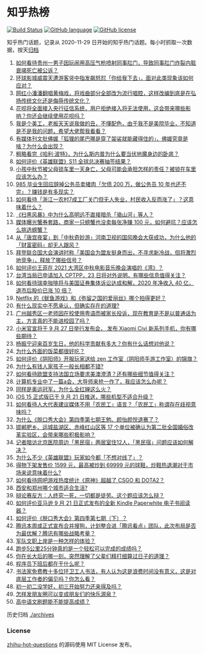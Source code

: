 # 知乎热榜
[![Build Status](https://github.com/ToWeLong/zhihu-hot-questions/workflows/CI/badge.svg)](https://github.com/ToWeLong/zhihu-hot-questions/actions)
[![GitHub language](https://img.shields.io/badge/language-golang-orange.svg)](https://golang.org/)
[![GitHub license](https://img.shields.io/github/license/ToWeLong/zhihu-hot-questions)](https://github.com/ToWeLong/zhihu-hot-questions/blob/main/LICENSE)

知乎热门话题，记录从 2020-11-29 日开始的知乎热门话题。每小时抓取一次数据，按天[归档](./archives)

<!-- BEGIN -->

1. [如何看待贵州一男子因玩闹用高压气枪喷射同事肛门，导致同事肛门炸裂内脏衰竭死亡被公诉？](https://www.zhihu.com/question/488063857)
1. [环球影城威震天遭游客竖中指发飙怒怼「你给我下去」，面对此类现象该如何应对？](https://www.zhihu.com/question/488300009)
1. [网红小潘潘翻唱黄梅戏，将戏曲部分全部改为流行唱腔，这样改编到底是在弘扬传统文化还是侮辱传统文化？](https://www.zhihu.com/question/486455669)
1. [花呗将全面接入央行征信系统，用户拒绝接入将无法使用，这会带来哪些影响？你还会继续使用花呗吗？](https://www.zhihu.com/question/488227586)
1. [我是个美工，老板天天说我做的丑，不懂配色，由于我不是美院毕业，不知道是不是我的问题，希望大佬帮我看看？](https://www.zhihu.com/question/443039994)
1. [有媒体刊文批佛媛「狐狸的尾巴哪是穿了袈裟就能藏得住的」，佛媛究竟是啥？为什么会出现？](https://www.zhihu.com/question/468514781)
1. [粗略看完《哈利·波特》，为什么斯内普为什么要当伏地魔身边的卧底？](https://www.zhihu.com/question/374876407)
1. [如何评价《英雄联盟》S11 全球总决赛抽签结果？](https://www.zhihu.com/question/488363377)
1. [小孩中秋节被父母锁车里一天身亡，父母可能会承担怎样的责任？被锁在车里应该怎么办？](https://www.zhihu.com/question/488322509)
1. [985 毕业生回应辞掉公务员卖猪肉「欠债 200 万，做公务员 10 年也还不完」？赚钱是有多现实？](https://www.zhihu.com/question/487902707)
1. [如何看待「浙江一农村7成工厂关门但无人失业，村民收入反而涨了」？这意味着什么？](https://www.zhihu.com/question/488255915)
1. [《扫黑风暴》中为什么高明远不直接暗杀「骆山河」等人？](https://www.zhihu.com/question/481511154)
1. [媒体曝光蟹券套路，商家一只螃蟹也没卖每张净赚 100 元，如何避坑？应该怎么挑选螃蟹？](https://www.zhihu.com/question/488245802)
1. [从「唐宫夜宴」到「中秋奇妙游」河南卫视的国风晚会大获成功，为什么他的「财富密码」却无人跟风？](https://www.zhihu.com/question/487471519)
1. [拜登联合国大会演讲时称「美国会为盟友挺身而出，不寻求新冷战，但将激烈地竞争」，释放了哪些信号？](https://www.zhihu.com/question/488261037)
1. [如何评价王菲在 2021 大湾区中秋电影音乐晚会演唱的《湾》？](https://www.zhihu.com/question/488158835)
1. [台湾当局已申请加入 CPTPP，23 日将对外说明，有哪些信息值得关注？](https://www.zhihu.com/question/488373801)
1. [如何看待瑞幸咖啡将与美国证券集体诉讼达成和解，2020 年净收入 40 亿，退市后股价已涨 10 倍？](https://www.zhihu.com/question/488224442)
1. [Netflix 的《鱿鱼游戏》和《弥留之国的爱丽丝》哪个拍得更好？](https://www.zhihu.com/question/487892499)
1. [有什么现实中不愿承认，但确实存在的道理?](https://www.zhihu.com/question/474585002)
1. [广州越秀区一老师因在校使用粤语而被家长投诉，现在教育是不是以普通话为主，方言真的不能进校园了吗？](https://www.zhihu.com/question/485993651)
1. [小米官宣将于 9 月 27 日举行发布会， 发布 Xiaomi Civi 新系列手机，你有哪些期待？](https://www.zhihu.com/question/488243934)
1. [杨振宁迎来百岁生日，他的科学贡献有多大？你有什么话想对他说？](https://www.zhihu.com/question/487272703)
1. [为什么外面的饭菜都很好吃？](https://www.zhihu.com/question/487776492)
1. [如何评价《阴阳师》开服玩家送给 zen 工作室（阴阳师手游工作室）的锦旗？](https://www.zhihu.com/question/486837884)
1. [为什么有钱人家孩子一般长相都不错?](https://www.zhihu.com/question/432161909)
1. [如何看待欧盟支持法国立场要求美澳澄清？还有哪些细节值得关注？](https://www.zhihu.com/question/488064821)
1. [计算机专业中了一篇a会，大导师来抢一作了，我应该怎么办呢？](https://www.zhihu.com/question/484521350)
1. [同样是奥运冠军，为什么全红婵这么火？](https://www.zhihu.com/question/478529990)
1. [iOS 15 正式版已于 9 月 21 日推送，哪些机型不适合升级？](https://www.zhihu.com/question/487354548)
1. [如何看待人大代表建议媒体不用「农民工」语言？「农民工」称谓存在歧视意味吗？](https://www.zhihu.com/question/488207301)
1. [为什么《脱口秀大会》第四季第七期王勉、颜怡颜悦退赛了？](https://www.zhihu.com/question/488363403)
1. [邯郸肥乡、运城盐湖区、赤峰红山区等 17 个单位被确认为第二批全国婚俗改革实验区，会带来哪些积极影响？](https://www.zhihu.com/question/488256193)
1. [记者暗访北京医院周边「黑民宿」两居室住12人，「黑民宿」问题应该如何解决？](https://www.zhihu.com/question/487165905)
1. [为什么不少《英雄联盟》玩家如今都「不想对线了」？](https://www.zhihu.com/question/487604826)
1. [得物下架发售价 1599 元，最高被炒到 69999 元的球鞋，炒鞋热退潮对于市场来说意味着什么?](https://www.zhihu.com/question/488214088)
1. [如何看待网吧游戏热度统计《原神》超越了 CSGO 和 DOTA2？](https://www.zhihu.com/question/488160843)
1. [西安和郑州哪个城市适合生活?](https://www.zhihu.com/question/385823424)
1. [辩论赛反方：人终究一死，一切都是徒劳。这个题应该怎么辩？](https://www.zhihu.com/question/487438421)
1. [如何评价亚马逊 9 月 21 日正式发布的全新 Kindle Paperwhite 电子书阅读器？](https://www.zhihu.com/question/487997476)
1. [如何评价《脱口秀大会》第四季第七期（下）？](https://www.zhihu.com/question/488229300)
1. [腾讯本周或正式宣布合并搜狗，计划整合进「腾讯看点」团队，此次布局是否为最优解？腾讯有哪些战略考量？](https://www.zhihu.com/question/488273138)
1. [军队文职上岸是一种怎样的体验？](https://www.zhihu.com/question/480982101)
1. [跑步5公里25分钟真的是一个轻松可以完成的成绩吗？](https://www.zhihu.com/question/465021824)
1. [你在长大后的哪一刻，突然理解了父辈们精打细算过日子的道理？](https://www.zhihu.com/question/488099132)
1. [程序员下班后都在干什么呢？](https://www.zhihu.com/question/486600949)
1. [书法家免费教十多位环卫工人书法，有人认为这是浪费时间没有意义，这是对底层工作者的偏见吗？你怎么看？](https://www.zhihu.com/question/486808560)
1. [初一初二没学好，初三开始努力还来得及吗？](https://www.zhihu.com/question/487935840)
1. [怎样发朋友圈可以变成朋友们的快乐源泉？](https://www.zhihu.com/question/441792068)
1. [高中语文刷题能不能提高成绩？](https://www.zhihu.com/question/37301560)

<!-- END -->

历史归档 [./archives](./archives)


### License
[zhihu-hot-questions](https://github.com/towelong/zhihu-hot-questions) 的源码使用 MIT License 发布。